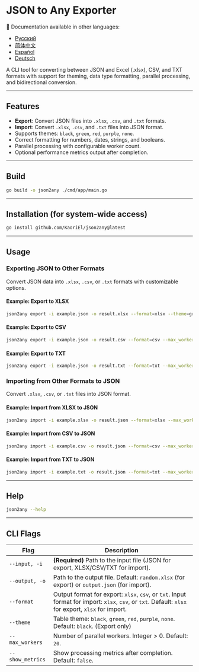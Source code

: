# JSON to Any Exporter

📘 Documentation available in other languages:
- [Русский](README.ru.md)
- [简体中文](README.zh.md)
- [Español](README.es.md)
- [Deutsch](README.de.md)  

A CLI tool for converting between JSON and Excel (.xlsx), CSV, and TXT formats with support for theming, data type formatting, parallel processing, and bidirectional conversion.

---

## Features

* **Export**: Convert JSON files into `.xlsx`, `.csv`, and `.txt` formats.
* **Import**: Convert `.xlsx`, `.csv`, and `.txt` files into JSON format.
* Supports themes: `black`, `green`, `red`, `purple`, `none`.
* Correct formatting for numbers, dates, strings, and booleans.
* Parallel processing with configurable worker count.
* Optional performance metrics output after completion.

---

## Build

```bash
go build -o json2any ./cmd/app/main.go
````

---

## Installation (for system-wide access)

```bash
go install github.com/KaoriEl/json2any@latest
```

---

## Usage

### Exporting JSON to Other Formats

Convert JSON data into `.xlsx`, `.csv`, or `.txt` formats with customizable options.

#### Example: Export to XLSX

```bash
json2any export -i example.json -o result.xlsx --format=xlsx --theme=green --max_workers=100 --show_metrics=true
```

#### Example: Export to CSV

```bash
json2any export -i example.json -o result.csv --format=csv --max_workers=10
```

#### Example: Export to TXT

```bash
json2any export -i example.json -o result.txt --format=txt --max_workers=5
```

### Importing from Other Formats to JSON

Convert `.xlsx`, `.csv`, or `.txt` files into JSON format.

#### Example: Import from XLSX to JSON

```bash
json2any import -i example.xlsx -o result.json --format=xlsx --max_workers=10
```

#### Example: Import from CSV to JSON

```bash
json2any import -i example.csv -o result.json --format=csv --max_workers=10
```

#### Example: Import from TXT to JSON

```bash
json2any import -i example.txt -o result.json --format=txt --max_workers=10
```

---

## Help

```bash
json2any --help
```

---

## CLI Flags

| Flag             | Description                                                                                                                                         |
| ---------------- | --------------------------------------------------------------------------------------------------------------------------------------------------- |
| `--input, -i`    | **(Required)** Path to the input file (JSON for export, XLSX/CSV/TXT for import).                                                                   |
| `--output, -o`   | Path to the output file. Default: `random.xlsx` (for export) or `output.json` (for import).                                                         |
| `--format`       | Output format for export: `xlsx`, `csv`, or `txt`. Input format for import: `xlsx`, `csv`, or `txt`. Default: `xlsx` for export, `xlsx` for import. |
| `--theme`        | Table theme: `black`, `green`, `red`, `purple`, `none`. Default: `black`. (Export only)                                                             |
| `--max_workers`  | Number of parallel workers. Integer > 0. Default: `20`.                                                                                             |
| `--show_metrics` | Show processing metrics after completion. Default: `false`.                                                                                         |
